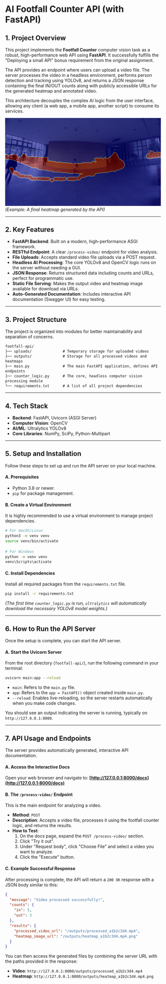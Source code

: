 # AI Footfall Counter API (with FastAPI)

## 1. Project Overview

This project implements the **Footfall Counter** computer vision task as a robust, high-performance web API using **FastAPI**. It successfully fulfills the "Deploying a small API" bonus requirement from the original assignment.

The API provides an endpoint where users can upload a video file. The server processes the video in a headless environment, performs person detection and tracking using YOLOv8, and returns a JSON response containing the final IN/OUT counts along with publicly accessible URLs for the generated heatmap and annotated video.

This architecture decouples the complex AI logic from the user interface, allowing any client (a web app, a mobile app, another script) to consume its services.

![Demo Output](./outputs/heatmap_f851286272d942c598eb393ef9adbd93.mp4.png)
*(Example: A final heatmap generated by the API)*

---

## 2. Key Features

-   **FastAPI Backend**: Built on a modern, high-performance ASGI framework.
-   **RESTful Endpoint**: A clear `/process-video/` endpoint for video analysis.
-   **File Uploads**: Accepts standard video file uploads via a POST request.
-   **Headless AI Processing**: The core YOLOv8 and OpenCV logic runs on the server without needing a GUI.
-   **JSON Response**: Returns structured data including counts and URLs, perfect for programmatic use.
-   **Static File Serving**: Makes the output video and heatmap image available for download via URLs.
-   **Auto-Generated Documentation**: Includes interactive API documentation (Swagger UI) for easy testing.

---

## 3. Project Structure

The project is organized into modules for better maintainability and separation of concerns.

```
footfall-api/
├── uploads/              # Temporary storage for uploaded videos
├── outputs/              # Storage for all processed videos and heatmaps
├── main.py               # The main FastAPI application, defines API endpoints
├── counter_logic.py      # The core, headless computer vision processing module
└── requirements.txt      # A list of all project dependencies
```

---

## 4. Tech Stack

-   **Backend**: FastAPI, Uvicorn (ASGI Server)
-   **Computer Vision**: OpenCV
-   **AI/ML**: Ultralytics YOLOv8
-   **Core Libraries**: NumPy, SciPy, Python-Multipart

---

## 5. Setup and Installation

Follow these steps to set up and run the API server on your local machine.

#### A. Prerequisites

-   Python 3.8 or newer.
-   `pip` for package management.


#### B. Create a Virtual Environment

It is highly recommended to use a virtual environment to manage project dependencies.

```bash
# For macOS/Linux
python3 -m venv venv
source venv/bin/activate

# For Windows
python -m venv venv
venv\Scripts\activate
```

#### C. Install Dependencies

Install all required packages from the `requirements.txt` file.

```bash
pip install -r requirements.txt
```
*(The first time `counter_logic.py` is run, `ultralytics` will automatically download the necessary YOLOv8 model weights.)*

---

## 6. How to Run the API Server

Once the setup is complete, you can start the API server.

#### A. Start the Uvicorn Server

From the root directory (`footfall-api/`), run the following command in your terminal:

```bash
uvicorn main:app --reload
```

-   `main`: Refers to the `main.py` file.
-   `app`: Refers to the `app = FastAPI()` object created inside `main.py`.
-   `--reload`: Enables live-reloading, so the server restarts automatically when you make code changes.

You should see an output indicating the server is running, typically on `http://127.0.0.1:8000`.

---

## 7. API Usage and Endpoints

The server provides automatically generated, interactive API documentation.

#### A. Access the Interactive Docs

Open your web browser and navigate to:
**[http://127.0.0.1:8000/docs](http://127.0.0.1:8000/docs)**

#### B. The `/process-video/` Endpoint

This is the main endpoint for analyzing a video.

-   **Method**: `POST`
-   **Description**: Accepts a video file, processes it using the footfall counter logic, and returns the results.
-   **How to Test**:
    1.  On the docs page, expand the `POST /process-video/` section.
    2.  Click "Try it out".
    3.  Under "Request body", click "Choose File" and select a video you want to analyze.
    4.  Click the "Execute" button.

#### C. Example Successful Response

After processing is complete, the API will return a `200 OK` response with a JSON body similar to this:

```json
{
  "message": "Video processed successfully!",
  "counts": {
    "in": 5,
    "out": 3
  },
  "results": {
    "processed_video_url": "/outputs/processed_a1b2c3d4.mp4",
    "heatmap_image_url": "/outputs/heatmap_a1b2c3d4.mp4.png"
  }
}
```

You can then access the generated files by combining the server URL with the paths provided in the response:

-   **Video**: `http://127.0.0.1:8000/outputs/processed_a1b2c3d4.mp4`
-   **Heatmap**: `http://127.0.0.1:8000/outputs/heatmap_a1b2c3d4.mp4.png`
